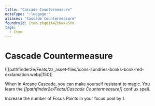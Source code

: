 ```yaml
---
title: "Cascade Countermeasure"
noteType: ":luggage:"
aliases: "Cascade Countermeasure"
foundryId: Item.zkq8iA4ZtHwxvSVm
tags:
  - Item
---
```


# Cascade Countermeasure
![[pathfinder2e/Feats/zz_asset-files/icons-sundries-books-book-red-exclamation.webp|150]]

When in Arcane Cascade, you can make yourself resistant to magic. You learn the _[[pathfinder2e/Feats/Cascade Countermeasure]]_ conflux spell.

Increase the number of Focus Points in your focus pool by 1.
